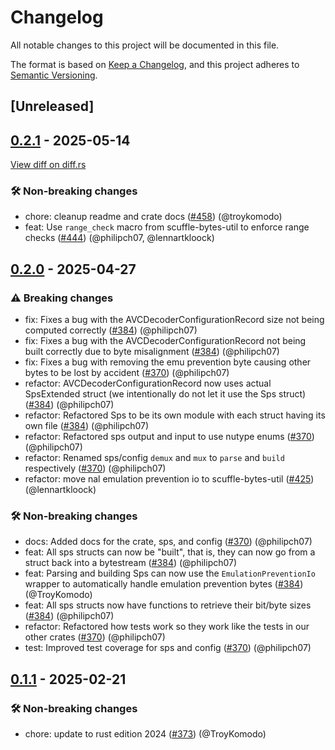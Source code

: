 # Changelog

<!--
This file is automatically generated by our release process.
DO NOT edit it directly.
If you want to add a change log entry for this package,
please create a new file in /changes.d/<pr-number>.toml
Refer to the [README.md](/changes.d/README.md) for more information.
-->

All notable changes to this project will be documented in this file.

The format is based on [Keep a Changelog](https://keepachangelog.com/en/1.0.0/),
and this project adheres to [Semantic Versioning](https://semver.org/spec/v2.0.0.html).

## [Unreleased]

## [0.2.1](https://github.com/ScuffleCloud/scuffle/compare/scuffle-h264-v0.2.0...scuffle-h264-v0.2.1) - 2025-05-14

[View diff on diff.rs](https://diff.rs/scuffle-h264/0.2.0/scuffle-h264/0.2.1/Cargo.toml)

### 🛠️ Non-breaking changes

- chore: cleanup readme and crate docs ([#458](https://github.com/scufflecloud/scuffle/pull/458)) (@troykomodo)
- feat: Use `range_check` macro from scuffle-bytes-util to enforce range checks ([#444](https://github.com/scufflecloud/scuffle/pull/444)) (@philipch07, @lennartkloock)

## [0.2.0](https://github.com/ScuffleCloud/scuffle/compare/scuffle-h264-v0.1.1...scuffle-h264-v0.2.0) - 2025-04-27

### ⚠️ Breaking changes

- fix: Fixes a bug with the AVCDecoderConfigurationRecord size not being computed correctly ([#384](https://github.com/scufflecloud/scuffle/pull/384)) (@philipch07)
- fix: Fixes a bug with the AVCDecoderConfigurationRecord not being built correctly due to byte misalignment ([#384](https://github.com/scufflecloud/scuffle/pull/384)) (@philipch07)
- fix: Fixes a bug with removing the emu prevention byte causing other bytes to be lost by accident ([#370](https://github.com/scufflecloud/scuffle/pull/370)) (@philipch07)
- refactor: AVCDecoderConfigurationRecord now uses actual SpsExtended struct (we intentionally do not let it use the Sps struct) ([#384](https://github.com/scufflecloud/scuffle/pull/384)) (@philipch07)
- refactor: Refactored Sps to be its own module with each struct having its own file ([#384](https://github.com/scufflecloud/scuffle/pull/384)) (@philipch07)
- refactor: Refactored sps output and input to use nutype enums ([#370](https://github.com/scufflecloud/scuffle/pull/370)) (@philipch07)
- refactor: Renamed sps/config `demux` and `mux` to `parse` and `build` respectively ([#370](https://github.com/scufflecloud/scuffle/pull/370)) (@philipch07)
- refactor: move nal emulation prevention io to scuffle-bytes-util ([#425](https://github.com/scufflecloud/scuffle/pull/425)) (@lennartkloock)

### 🛠️ Non-breaking changes

- docs: Added docs for the crate, sps, and config ([#370](https://github.com/scufflecloud/scuffle/pull/370)) (@philipch07)
- feat: All sps structs can now be "built", that is, they can now go from a struct back into a bytestream ([#384](https://github.com/scufflecloud/scuffle/pull/384)) (@philipch07)
- feat: Parsing and building Sps can now use the `EmulationPreventionIo` wrapper to automatically handle emulation prevention bytes ([#384](https://github.com/scufflecloud/scuffle/pull/384)) (@TroyKomodo)
- feat: All sps structs now have functions to retrieve their bit/byte sizes ([#384](https://github.com/scufflecloud/scuffle/pull/384)) (@philipch07)
- refactor: Refactored how tests work so they work like the tests in our other crates ([#370](https://github.com/scufflecloud/scuffle/pull/370)) (@philipch07)
- test: Improved test coverage for sps and config ([#370](https://github.com/scufflecloud/scuffle/pull/370)) (@philipch07)

## [0.1.1](https://github.com/ScuffleCloud/scuffle/compare/scuffle-h264-v0.1.0...scuffle-h264-v0.1.1) - 2025-02-21

### 🛠️ Non-breaking changes

- chore: update to rust edition 2024 ([#373](https://github.com/scufflecloud/scuffle/pull/373)) (@TroyKomodo)
